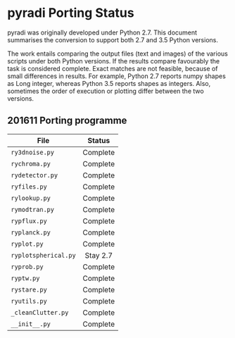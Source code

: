 # pyradi Porting Status

pyradi was originally developed under Python 2.7.
This document summarises the conversion to support both 2.7 and 3.5 Python versions.

The work entails comparing the output files (text and images) of the various scripts under both Python versions. If the results compare favourably the task is considered complete.  Exact matches are not feasible, because of small differences in results. For example, Python 2.7 reports numpy shapes as Long integer, whereas Python 3.5 reports shapes as integers.  Also, sometimes the order of execution or plotting differ between the two versions.


## 201611 Porting programme


| File | Status |
|---|:---:|
|`ry3dnoise.py`|Complete|
|`rychroma.py`|Complete|
|`rydetector.py`|Complete|
|`ryfiles.py`|Complete|
|`rylookup.py`|Complete|
|`rymodtran.py`|Complete|
|`rypflux.py`|Complete|
|`ryplanck.py`|Complete|
|`ryplot.py`|Complete|
|`ryplotspherical.py`|Stay 2.7|
|`ryprob.py`|Complete|
|`ryptw.py`|Complete|
|`rystare.py`|Complete|
|`ryutils.py`|Complete|
|`_cleanClutter.py`|Complete|
|`__init__.py`|Complete|
